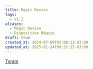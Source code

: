```yaml
---
title: Magic Device
tags:
  - v1.1
aliases:
  - Magic Device
  - Dispositivo Mágico
draft: true
created_at: 2024-07-09T03:00:12-03:00
updated_at: 2025-01-24T00:31:15-03:00
---
```


[Toram](../../26/entrada/Toram.md)